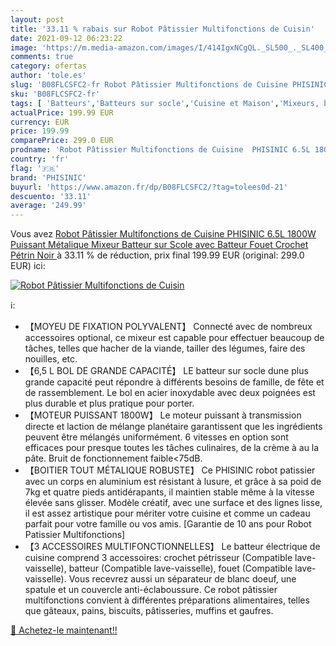 ```yaml
---
layout: post
title: '33.11 % rabais sur Robot Pâtissier Multifonctions de Cuisin'
date: 2021-09-12 06:23:22
image: 'https://m.media-amazon.com/images/I/414IgxNCgQL._SL500_._SL400_.jpg'
comments: true
category: ofertas
author: 'tole.es'
slug: 'B08FLCSFC2-fr Robot Pâtissier Multifonctions de Cuisine PHISINIC 6.5L...'
sku: 'B08FLCSFC2-fr'
tags: [ 'Batteurs','Batteurs sur socle','Cuisine et Maison','Mixeurs, batteurs et robots multifonctions','Petit électroménager','phisinic', ]
actualPrice: 199.99 EUR
currency: EUR
price: 199.99
comparePrice: 299.0 EUR
prodname: 'Robot Pâtissier Multifonctions de Cuisine  PHISINIC 6.5L 1800W Puissant  Métalique  Mixeur Batteur sur Scole  avec Batteur  Fouet  Crochet Pétrin  Noir '
country: 'fr'
flag: '🇫🇷'
brand: 'PHISINIC'
buyurl: 'https://www.amazon.fr/dp/B08FLCSFC2/?tag=tolees0d-21'
descuento: '33.11'
average: '249.99'
---
```


Vous avez [Robot Pâtissier Multifonctions de Cuisine  PHISINIC 6.5L 1800W Puissant  Métalique  Mixeur Batteur sur Scole  avec Batteur  Fouet  Crochet Pétrin  Noir ](https://www.amazon.fr/dp/B08FLCSFC2/?tag=tolees0d-21)  à  33.11 % de réduction, prix final  199.99 EUR (original: 299.0 EUR) ici:

[![Robot Pâtissier Multifonctions de Cuisin](https://m.media-amazon.com/images/I/414IgxNCgQL._SL500_._SL400_.jpg)](https://www.amazon.fr/dp/B08FLCSFC2/?tag=tolees0d-21)

ℹ️:

- 【MOYEU DE FIXATION POLYVALENT】 Connecté avec de nombreux accessoires optional, ce mixeur est capable pour effectuer beaucoup de tâches, telles que hacher de la viande, tailler des légumes, faire des nouilles, etc.
- 【6,5 L BOL DE GRANDE CAPACITÉ】 LE batteur sur socle dune plus grande capacité peut répondre à différents besoins de famille, de fête et de rassemblement. Le bol en acier inoxydable avec deux poignées est plus durable et plus pratique pour porter.
- 【MOTEUR PUISSANT 1800W】 Le moteur puissant à transmission directe et laction de mélange planétaire garantissent que les ingrédients peuvent être mélangés uniformément. 6 vitesses en option sont efficaces pour presque toutes les tâches culinaires, de la crème à au la pâte. Bruit de fonctionnement faible<75dB.
- 【BOITIER TOUT MÉTALIQUE ROBUSTE】 Ce PHISINIC robot patissier avec un corps en aluminium est résistant à lusure, et grâce à sa poid de 7kg et quatre pieds antidérapants, il maintien stable même à la vitesse élevée sans glisser. Modèle créatif, avec une surface et des lignes lisse, il est assez artistique pour mériter votre cuisine et comme un cadeau parfait pour votre famille ou vos amis. [Garantie de 10 ans pour Robot Patissier Multifonctions]
- 【3 ACCESSOIRES MULTIFONCTIONNELLES】 Le batteur électrique de cuisine comprend 3 accessoires: crochet pétrisseur (Compatible lave-vaisselle), batteur (Compatible lave-vaisselle), fouet (Compatible lave-vaisselle). Vous recevrez aussi un séparateur de blanc doeuf, une spatule et un couvercle anti-éclaboussure. Ce robot pâtissier multifonctions convient à différentes préparations alimentaires, telles que gâteaux, pains, biscuits, pâtisseries, muffins et gaufres.

[🛒 Achetez-le maintenant!!](https://www.amazon.fr/dp/B08FLCSFC2/?tag=tolees0d-21)
